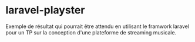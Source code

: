 # laravel-playster
Exemple de résultat qui pourrait être attendu en utilisant le framwork laravel pour un TP sur la conception d'une plateforme de streaming musicale.
